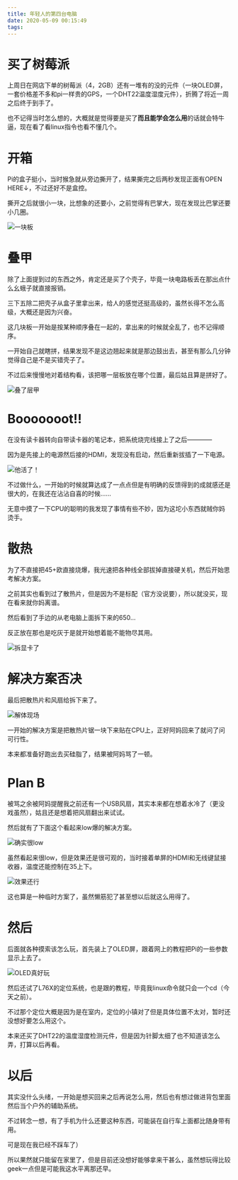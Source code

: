 ```yaml
---
title: 年轻人的第四台电脑
date: 2020-05-09 00:15:49
tags:
---
```


# 买了树莓派

上周日在网店下单的树莓派（4，2GB）还有一堆有的没的元件（一块OLED屏，一套价格差不多和pi一样贵的GPS，一个DHT22温度湿度元件），折腾了将近一周之后终于到手了。

也不记得当时怎么想的，大概就是觉得要是买了**而且能学会怎么用**的话就会特牛逼，现在看了看linux指令也看不懂几个。

<!-- more -->

# 开箱

Pi的盒子挺小，当时猴急就从旁边撕开了，结果撕完之后两秒发现正面有OPEN HERE↓，不过还好不是盒控。

撕开之后就很小一块，比想象的还要小，之前觉得有巴掌大，现在发现比巴掌还要小几圈。

![一块板](https://i.loli.net/2020/05/09/QKm3SxbowWv1nDN.jpg)

# 叠甲

除了上面提到过的东西之外，肯定还是买了个壳子，毕竟一块电路板丢在那出点什么幺蛾子就直接报销。

三下五除二把壳子从盒子里拿出来，给人的感觉还挺高级的，虽然长得不怎么高级，大概还是因为兴奋。

这几块板一开始是按某种顺序叠在一起的，拿出来的时候就全乱了，也不记得顺序。

一开始自己就瞎拼，结果发现不是这边翘起来就是那边鼓出去，甚至有那么几分钟觉得自己是不是买错壳子了。

不过后来慢慢地对着结构看，该把哪一层板放在哪个位置，最后姑且算是拼好了。

![叠了层甲](https://i.loli.net/2020/05/09/BhjcbLlPqxpWEOu.jpg)

# Booooooot!!

在没有读卡器转向自带读卡器的笔记本，把系统烧完线接上了之后————

因为是先接上的电源然后接的HDMI，发现没有启动，然后重新拔插了一下电源。

![他活了！](https://i.loli.net/2020/05/09/q1hSV8p3KP7tOQu.jpg)

不过做什么，一开始的时候就算达成了一点点但是有明确的反馈得到的成就感还是很大的，在我还在沾沾自喜的时候……

无意中摸了一下CPU的聪明的我发现了事情有些不妙，因为这坨小东西就贼你妈烫手。

# 散热

为了不直接把45+欧直接烧爆，我光速把各种线全部拔掉直接硬关机，然后开始思考解决方案。

之前其实也看到过了散热片，但是因为不是标配（官方没说要），所以就没买，现在看来就你妈离谱。

然后看到了手边的从老电脑上面拆下来的650…

反正放在那也是吃灰于是就开始想着能不能物尽其用。

![拆显卡了](https://i.loli.net/2020/05/09/oNSUehkbTEgjYIP.jpg)

# 解决方案否决

最后把散热片和风扇给拆下来了。

![解体现场](https://i.loli.net/2020/05/09/OqBmtfnGADyZW4Y.jpg)

一开始的解决方案是把散热片锯一块下来贴在CPU上，正好阿妈回来了就问了问可行性。

本来都准备好跑出去买硅脂了，结果被阿妈骂了一顿。

# Plan B

被骂之余被阿妈提醒我之前还有一个USB风扇，其实本来都在想着水冷了（更没戏虽然），姑且还是想着把风扇翻出来试试。

然后就有了下面这个看起来low爆的解决方案。

![确实很low](https://i.loli.net/2020/05/09/wg7j8sLcFvx5Gb9.jpg)

虽然看起来很low，但是效果还是很可观的，当时接着单屏的HDMI和无线键鼠接收器，温度还能控制在35上下。

![效果还行](https://i.loli.net/2020/05/09/DcuHeYkZT7MBmKA.jpg)

这也算是一种临时方案了，虽然懒筋犯了甚至想以后就这么用得了。

# 然后

后面就各种摸索该怎么玩，首先装上了OLED屏，跟着网上的教程把Pi的一些参数显示上去了。

![OLED真好玩](https://i.loli.net/2020/05/09/fKckHLMEBiuOFRD.jpg)

然后还试了L76X的定位系统，也是跟的教程，毕竟我linux命令就只会一个cd（今天之前）。

不过那个定位大概是因为是在室内，定位的小镇对了但是具体位置不太对，暂时还没想好要怎么用这个。

本来还买了DHT22的温度湿度检测元件，但是因为针脚太细了也不知道该怎么弄，打算以后再看。

# 以后

其实没什么头绪，一开始是想买回来之后再说怎么用，然后也有想过做进背包里面然后当个户外的辅助系统。

不过转念一想，有了手机为什么还要这种东西，可能装在自行车上面都比随身带有用。

可是现在我已经不踩车了）

所以果然就只能留在家里了，但是目前还没想好能够拿来干甚么，虽然想玩得比较geek一点但是可能我这水平离那还早。

